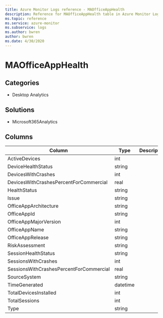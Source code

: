 ```yaml
---
title: Azure Monitor Logs reference - MAOfficeAppHealth
description: Reference for MAOfficeAppHealth table in Azure Monitor Logs.
ms.topic: reference
ms.service: azure-monitor
ms.subservice: logs
ms.author: bwren
author: bwren
ms.date: 4/30/2020
---
```


# MAOfficeAppHealth

 

## Categories

- Desktop Analytics
## Solutions

- Microsoft365Analytics




## Columns

|Column|Type|Description|
|---|---|---|
|ActiveDevices|int||
|DeviceHealthStatus|string||
|DevicesWithCrashes|int||
|DevicesWithCrashesPercentForCommercial|real||
|HealthStatus|string||
|Issue|string||
|OfficeAppArchitecture|string||
|OfficeAppId|string||
|OfficeAppMajorVersion|int||
|OfficeAppName|string||
|OfficeAppRelease|string||
|RiskAssessment|string||
|SessionHealthStatus|string||
|SessionsWithCrashes|int||
|SessionsWithCrashesPercentForCommercial|real||
|SourceSystem|string||
|TimeGenerated|datetime||
|TotalDevicesInstalled|int||
|TotalSessions|int||
|Type|string||

